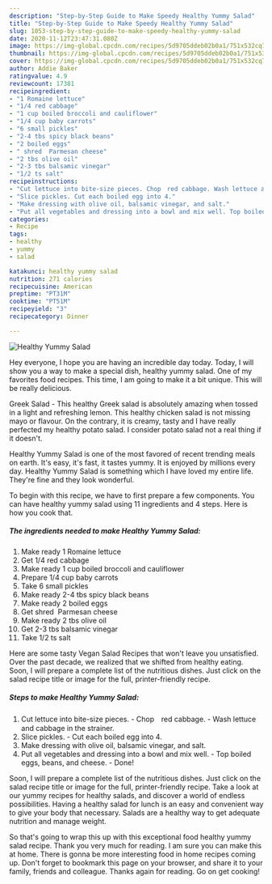 ```yaml
---
description: "Step-by-Step Guide to Make Speedy Healthy Yummy Salad"
title: "Step-by-Step Guide to Make Speedy Healthy Yummy Salad"
slug: 1053-step-by-step-guide-to-make-speedy-healthy-yummy-salad
date: 2020-11-12T23:47:31.080Z
image: https://img-global.cpcdn.com/recipes/5d9705ddeb02b0a1/751x532cq70/healthy-yummy-salad-recipe-main-photo.jpg
thumbnail: https://img-global.cpcdn.com/recipes/5d9705ddeb02b0a1/751x532cq70/healthy-yummy-salad-recipe-main-photo.jpg
cover: https://img-global.cpcdn.com/recipes/5d9705ddeb02b0a1/751x532cq70/healthy-yummy-salad-recipe-main-photo.jpg
author: Addie Baker
ratingvalue: 4.9
reviewcount: 17381
recipeingredient:
- "1 Romaine lettuce"
- "1/4 red cabbage"
- "1 cup boiled broccoli and cauliflower"
- "1/4 cup baby carrots"
- "6 small pickles"
- "2-4 tbs spicy black beans"
- "2 boiled eggs"
- " shred  Parmesan cheese"
- "2 tbs olive oil"
- "2-3 tbs balsamic vinegar"
- "1/2 ts salt"
recipeinstructions:
- "Cut lettuce into bite-size pieces. Chop　red cabbage. Wash lettuce and cabbage in the strainer."
- "Slice pickles. Cut each boiled egg into 4."
- "Make dressing with olive oil, balsamic vinegar, and salt."
- "Put all vegetables and dressing into a bowl and mix well. Top boiled eggs, beans, and cheese. Done!"
categories:
- Recipe
tags:
- healthy
- yummy
- salad

katakunci: healthy yummy salad 
nutrition: 271 calories
recipecuisine: American
preptime: "PT31M"
cooktime: "PT51M"
recipeyield: "3"
recipecategory: Dinner

---
```



![Healthy Yummy Salad](https://img-global.cpcdn.com/recipes/5d9705ddeb02b0a1/751x532cq70/healthy-yummy-salad-recipe-main-photo.jpg)

Hey everyone, I hope you are having an incredible day today. Today, I will show you a way to make a special dish, healthy yummy salad. One of my favorites food recipes. This time, I am going to make it a bit unique. This will be really delicious.

Greek Salad - This healthy Greek salad is absolutely amazing when tossed in a light and refreshing lemon. This healthy chicken salad is not missing mayo or flavour. On the contrary, it is creamy, tasty and I have really perfected my healthy potato salad. I consider potato salad not a real thing if it doesn&#39;t.

Healthy Yummy Salad is one of the most favored of recent trending meals on earth. It's easy, it's fast, it tastes yummy. It is enjoyed by millions every day. Healthy Yummy Salad is something which I have loved my entire life. They're fine and they look wonderful.


To begin with this recipe, we have to first prepare a few components. You can have healthy yummy salad using 11 ingredients and 4 steps. Here is how you cook that.

<!--inarticleads1-->

##### The ingredients needed to make Healthy Yummy Salad:

1. Make ready 1 Romaine lettuce
1. Get 1/4 red cabbage
1. Make ready 1 cup boiled broccoli and cauliflower
1. Prepare 1/4 cup baby carrots
1. Take 6 small pickles
1. Make ready 2-4 tbs spicy black beans
1. Make ready 2 boiled eggs
1. Get  shred  Parmesan cheese
1. Make ready 2 tbs olive oil
1. Get 2-3 tbs balsamic vinegar
1. Take 1/2 ts salt


Here are some tasty Vegan Salad Recipes that won&#39;t leave you unsatisfied. Over the past decade, we realized that we shifted from healthy eating. Soon, I will prepare a complete list of the nutritious dishes. Just click on the salad recipe title or image for the full, printer-friendly recipe. 

<!--inarticleads2-->

##### Steps to make Healthy Yummy Salad:

1. Cut lettuce into bite-size pieces. - Chop　red cabbage. - Wash lettuce and cabbage in the strainer.
1. Slice pickles. - Cut each boiled egg into 4.
1. Make dressing with olive oil, balsamic vinegar, and salt.
1. Put all vegetables and dressing into a bowl and mix well. - Top boiled eggs, beans, and cheese. - Done!


Soon, I will prepare a complete list of the nutritious dishes. Just click on the salad recipe title or image for the full, printer-friendly recipe. Take a look at our yummy recipes for healthy salads, and discover a world of endless possibilities. Having a healthy salad for lunch is an easy and convenient way to give your body that necessary. Salads are a healthy way to get adequate nutrition and manage weight. 

So that's going to wrap this up with this exceptional food healthy yummy salad recipe. Thank you very much for reading. I am sure you can make this at home. There is gonna be more interesting food in home recipes coming up. Don't forget to bookmark this page on your browser, and share it to your family, friends and colleague. Thanks again for reading. Go on get cooking!

